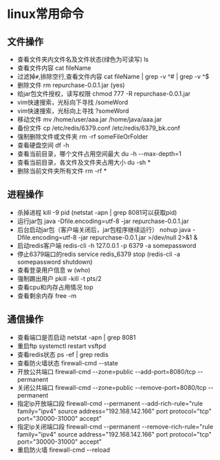 # linux常用命令

## 文件操作
* 查看文件夹内文件名及文件状态(绿色为可读写)
ls
* 查看文件内容
cat fileName
* 过滤掉`#`,排除空行,查看文件内容
cat fileName | grep -v ^# | grep -v ^$
* 删除文件
rm repurchase-0.0.1.jar
(yes)
* 给jar包文件授权，读写权限
chmod 777 -R repurchase-0.0.1.jar
* vim快速搜索，光标向下寻找
/someWord
* vim快速搜索，光标向上寻找
?someWord
* 移动文件
mv /home/user/aaa.jar /home/java/aaa.jar
* 备份文件
cp /etc/redis/6379.conf /etc/redis/6379_bk.conf
* 强制删除文件或文件夹
rm -rf someFileOrFolder
* 查看硬盘空间
df -h
* 查看当前目录，哪个文件占用空间最大
du -h --max-depth=1
* 查看当前目录，各文件及文件夹占用大小
du -sh *
* 删除当前文件夹所有文件
rm -rf *

## 进程操作
* 杀掉进程
kill -9 pid (netstat -apn | grep 8081可以获取pid)
* 运行jar包
java -Dfile.encoding=utf-8 -jar repurchase-0.0.1.jar
* 后台启动jar包（客户端关闭后，jar包程序继续运行）
nohup java -Dfile.encoding=utf-8 -jar repurchase-0.0.1.jar >/dev/null 2>&1 &
* 启动redis客户端
redis-cli -h 127.0.0.1 -p 6379 -a somepassword
* 停止6379端口的redis
service redis_6379 stop (redis-cli -a somepassword shutdown)
* 查看登录用户信息
w (who)
* 强制踢出用户
pkill -kill -t pts/2
* 查看cpu和内存占用情况
top
* 查看剩余内存
free -m

## 通信操作
* 查看端口是否启动
netstat -apn | grep 8081
* 重启ftp
systemctl restart vsftpd
* 查看redis状态
ps -ef | grep redis
* 查看防火墙状态
firewall-cmd --state
* 开放公共端口
firewall-cmd --zone=public --add-port=8080/tcp --permanent
* 关闭公共端口
firewall-cmd --zone=public --remove-port=8080/tcp --permanent
* 指定ip开放端口段
firewall-cmd --permanent --add-rich-rule="rule family="ipv4" source 
address="192.168.142.166" port protocol="tcp" port="30000-31000" accept"
* 指定ip关闭端口段
firewall-cmd --permanent --remove-rich-rule="rule family="ipv4" source 
address="192.168.142.166" port protocol="tcp" port="30000-31000" accept"
* 重启防火墙
firewall-cmd --reload

